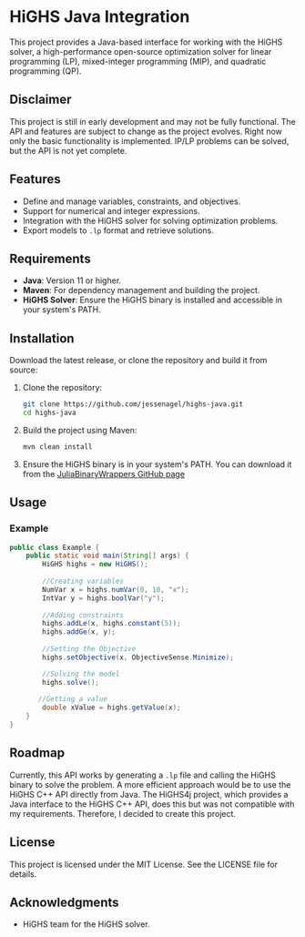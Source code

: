 # HiGHS Java Integration

This project provides a Java-based interface for working with the HiGHS solver, a high-performance open-source optimization solver for linear programming (LP), mixed-integer programming (MIP), and quadratic programming (QP).


## Disclaimer
This project is still in early development and may not be fully functional. The API and features are subject to change as the project evolves. 
Right now only the basic functionality is implemented. IP/LP problems can be solved, but the API is not yet complete.
## Features

- Define and manage variables, constraints, and objectives.
- Support for numerical and integer expressions.
- Integration with the HiGHS solver for solving optimization problems.
- Export models to `.lp` format and retrieve solutions.

## Requirements

- **Java**: Version 11 or higher.
- **Maven**: For dependency management and building the project.
- **HiGHS Solver**: Ensure the HiGHS binary is installed and accessible in your system's PATH.

## Installation
Download the latest release, or clone the repository and build it from source:
1. Clone the repository:
   ```bash
   git clone https://github.com/jessenagel/highs-java.git
   cd highs-java
2. Build the project using Maven:
   ```bash
   mvn clean install
   ```
3. Ensure the HiGHS binary is in your system's PATH. You can download it from the [
   JuliaBinaryWrappers GitHub page](https://github.com/JuliaBinaryWrappers/HiGHSstatic_jll.jl/releases)

## Usage
### Example
```java
public class Example {
    public static void main(String[] args) {
        HiGHS highs = new HiGHS();
        
        //Creating variables
        NumVar x = highs.numVar(0, 10, "x");
        IntVar y = highs.boolVar("y");
        
        //Adding constraints
        highs.addLe(x, highs.constant(5));
        highs.addGe(x, y);
        
        //Setting the Objective
        highs.setObjective(x, ObjectiveSense.Minimize);

        //Solving the model
        highs.solve();
        
       //Getting a value
        double xValue = highs.getValue(x);
    }
}
```


## Roadmap
Currently, this API works by generating a `.lp` file and calling the HiGHS binary to solve the problem.
A more efficient approach would be to use the HiGHS C++ API directly from Java.
The HiGHS4j project, which provides a Java interface to the HiGHS C++ API, does this but was not compatible with my requirements.
Therefore, I decided to create this project.

## License
This project is licensed under the MIT License. See the LICENSE file for details.

## Acknowledgments
* HiGHS team for the HiGHS solver.
